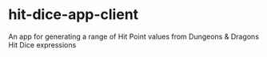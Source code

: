 # hit-dice-app-client
An app for generating a range of Hit Point values from Dungeons &amp; Dragons Hit Dice expressions
